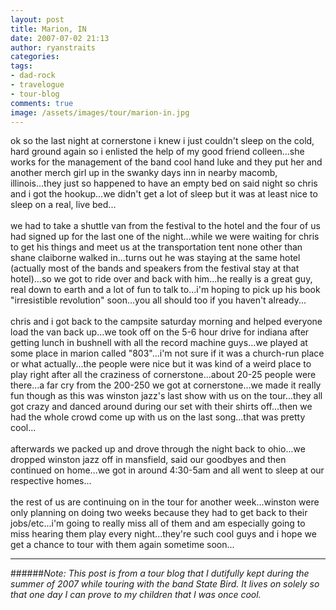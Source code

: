 ```yaml
---
layout: post
title: Marion, IN
date: 2007-07-02 21:13
author: ryanstraits
categories: 
tags:
- dad-rock
- travelogue
- tour-blog
comments: true
image: /assets/images/tour/marion-in.jpg
---
```


<!-- break -->

ok so the last night at cornerstone i knew i just couldn't sleep on the cold, hard ground again so i enlisted the help of my good friend colleen...she works for the management of the band cool hand luke and they put her and another merch girl up in the swanky days inn in nearby macomb, illinois...they just so happened to have an empty bed on said night so chris and i got the hookup...we didn't get a lot of sleep but it was at least nice to sleep on a real, live bed...<br /><br />we had to take a shuttle van from the festival to the hotel and the four of us had signed up for the last one of the night...while we were waiting for chris to get his things and meet us at the transportation tent none other than shane claiborne walked in...turns out he was staying at the same hotel (actually most of the bands and speakers from the festival stay at that hotel)...so we got to ride over and back with him...he really is a great guy, real down to earth and a lot of fun to talk to...i'm hoping to pick up his book "irresistible revolution" soon...you all should too if you haven't already...<br /><br />chris and i got back to the campsite saturday morning and helped everyone load the van back up...we took off on the 5-6 hour drive for indiana after getting lunch in bushnell with all the record machine guys...we played at some place in marion called "803"...i'm not sure if it was a church-run place or what actually...the people were nice but it was kind of a weird place to play right after all the craziness of cornerstone...about 20-25 people were there...a far cry from the 200-250 we got at cornerstone...we made it really fun though as this was winston jazz's last show with us on the tour...they all got crazy and danced around during our set with their shirts off...then we had the whole crowd come up with us on the last song...that was pretty cool...<br /><br />afterwards we packed up and drove through the night back to ohio...we dropped winston jazz off in mansfield, said our goodbyes and then continued on home...we got in around 4:30-5am and all went to sleep at our respective homes...<br /><br />the rest of us are continuing on in the tour for another week...winston were only planning on doing two weeks because they had to get back to their jobs/etc...i'm going to really miss all of them and am especially going to miss hearing them play every night...they're such cool guys and i hope we get a chance to tour with them again sometime soon...

---

######*Note: This post is from a tour blog that I dutifully kept during the summer of 2007 while touring with the band State Bird. It lives on solely so that one day I can prove to my children that I was once cool.*
